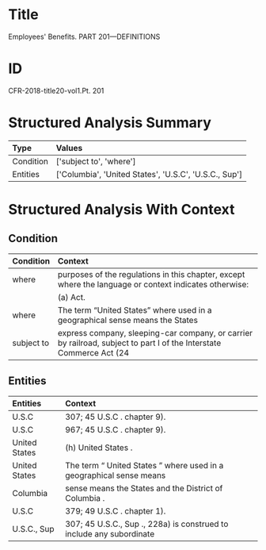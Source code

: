 # Title

 Employees' Benefits. PART 201—DEFINITIONS


# ID

 CFR-2018-title20-vol1.Pt. 201


# Structured Analysis Summary

| Type      | Values                                                |
|:----------|:------------------------------------------------------|
| Condition | ['subject to', 'where']                               |
| Entities  | ['Columbia', 'United States', 'U.S.C', 'U.S.C., Sup'] |


# Structured Analysis With Context

 


## Condition

| Condition   | Context                                                                                                             |
|:------------|:--------------------------------------------------------------------------------------------------------------------|
| where       | purposes of the regulations in this chapter, except where  the language or context indicates otherwise:             |
|             |             (a) Act.                                                                                                |
| where       | The term &#8220;United States&#8221;  where used in a geographical sense means the States                           |
| subject to  | express company, sleeping-car company, or carrier by railroad, subject to part I of the Interstate Commerce Act (24 |


## Entities

| Entities      | Context                                                                         |
|:--------------|:--------------------------------------------------------------------------------|
| U.S.C         | 307; 45  U.S.C . chapter 9).                                                    |
| U.S.C         | 967; 45  U.S.C . chapter 9).                                                    |
| United States | (h)  United States .                                                            |
| United States | The term &#8220; United States &#8221; where used in a geographical sense means |
| Columbia      | sense means the States and the District of Columbia .                           |
| U.S.C         | 379; 49  U.S.C . chapter 1).                                                    |
| U.S.C., Sup   | 307; 45  U.S.C., Sup ., 228a) is construed to include any subordinate           |


